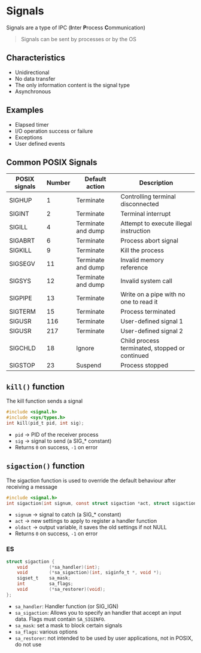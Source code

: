 # Signals
Signals are a type of IPC (**I**nter **P**rocess **C**ommunication)
> Signals can be sent by processes or by the OS

## Characteristics
- Unidirectional
- No data transfer
- The only information content is the signal type
- Asynchronous

## Examples
- Elapsed timer
- I/O operation success or failure
- Exceptions
- User defined events

## Common POSIX Signals
| POSIX signals | Number | Default action     | Description                                    |
|---------------|--------|--------------------|------------------------------------------------|
| SIGHUP        | 1      | Terminate          | Controlling terminal disconnected              |
| SIGINT        | 2      | Terminate          | Terminal interrupt                             |
| SIGILL        | 4      | Terminate and dump | Attempt to execute illegal instruction         |
| SIGABRT       | 6      | Terminate          | Process abort signal                           |
| SIGKILL       | 9      | Terminate          | Kill the process                               |
| SIGSEGV       | 11     | Terminate and dump | Invalid memory reference                       |
| SIGSYS        | 12     | Terminate and dump | Invalid system call                            |
| SIGPIPE       | 13     | Terminate          | Write on a pipe with no one to read it         |
| SIGTERM       | 15     | Terminate          | Process terminated                             |
| SIGUSR        | 116    | Terminate          | User-defined signal 1                          |
| SIGUSR        | 217    | Terminate          | User-defined signal 2                          |
| SIGCHLD       | 18     | Ignore             | Child process terminated, stopped or continued |
| SIGSTOP       | 23     | Suspend            | Process stopped                                |

## `kill()` function
The kill function sends a signal

```C
#include <signal.h>
#include <sys/types.h>
int kill(pid_t pid, int sig);
```
- `pid` -> PID of the receiver process
- `sig` -> signal to send (a SIG_* constant)
- Returns `0` on success, `-1` on error

## `sigaction()` function
The sigaction function is used to override the default behaviour after receiving a message

```C
#include <signal.h>
int sigaction(int signum, const struct sigaction *act, struct sigaction *oldact);
```
- `signum` -> signal to catch (a SIG_* constant)
- `act` -> new settings to apply to register a handler function
- `oldact` -> output variable, it saves the old settings if not NULL
- Returns `0` on success, `-1` on error

### ES
```C
struct sigaction {
    void        (*sa_handler)(int);
    void        (*sa_sigaction)(int, siginfo_t *, void *);
    sigset_t    sa_mask;
    int         sa_flags;
    void        (*sa_restorer)(void);
};
```
- `sa_handler`: Handler function (or SIG_IGN)
- `sa_sigaction`: Allows you to specify an handler that accept an input data. Flags must contain `SA_SIGINFO`.
- `sa_mask`: set a mask to block certain signals
- `sa_flags`: various options
- `sa_restorer`: not intended to be used by user applications, not in POSIX, do not use